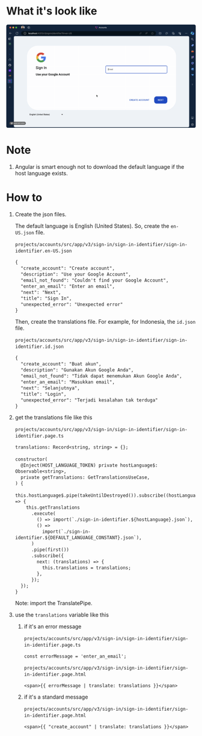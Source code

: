 # What it's look like

![Language Component](./language-component.gif)

# Note

1. Angular is smart enough not to download the default language if the host language exists.

# How to

1. Create the json files.

   The default language is English (United States). So, create the `en-US.json` file.

   `projects/accounts/src/app/v3/sign-in/sign-in-identifier/sign-in-identifier.en-US.json`

   ```
   {
     "create_account": "Create account",
     "description": "Use your Google Account",
     "email_not_found": "Couldn't find your Google Account",
     "enter_an_email": "Enter an email",
     "next": "Next",
     "title": "Sign In",
     "unexpected_error": "Unexpected error"
   }
   ```

   Then, create the translations file. For example, for Indonesia, the `id.json` file.

   `projects/accounts/src/app/v3/sign-in/sign-in-identifier/sign-in-identifier.id.json`

   ```
   {
     "create_account": "Buat akun",
     "description": "Gunakan Akun Google Anda",
     "email_not_found": "Tidak dapat menemukan Akun Google Anda",
     "enter_an_email": "Masukkan email",
     "next": "Selanjutnya",
     "title": "Login",
     "unexpected_error": "Terjadi kesalahan tak terduga"
   }
   ```

2. get the translations file like this

   `projects/accounts/src/app/v3/sign-in/sign-in-identifier/sign-in-identifier.page.ts`

   ```
   translations: Record<string, string> = {};

   constructor(
     @Inject(HOST_LANGUAGE_TOKEN) private hostLanguage$: Observable<string>,
     private getTranslations: GetTranslationsUseCase,
   ) {
     this.hostLanguage$.pipe(takeUntilDestroyed()).subscribe((hostLanguage) => {
       this.getTranslations
         .execute(
           () => import(`./sign-in-identifier.${hostLanguage}.json`),
           () =>
             import(`./sign-in-identifier.${DEFAULT_LANGUAGE_CONSTANT}.json`),
         )
         .pipe(first())
         .subscribe({
           next: (translations) => {
             this.translations = translations;
           },
         });
     });
   }
   ```

   Note: import the TranslatePipe.

3. use the `translations` variable like this

   1. if it's an error message

      `projects/accounts/src/app/v3/sign-in/sign-in-identifier/sign-in-identifier.page.ts`

      ```
      const errorMessage = 'enter_an_email';
      ```

      `projects/accounts/src/app/v3/sign-in/sign-in-identifier/sign-in-identifier.page.html`

      ```
      <span>{{ errorMessage | translate: translations }}</span>
      ```

   2. if it's a standard message

      `projects/accounts/src/app/v3/sign-in/sign-in-identifier/sign-in-identifier.page.html`

      ```
      <span>{{ "create_account" | translate: translations }}</span>
      ```
